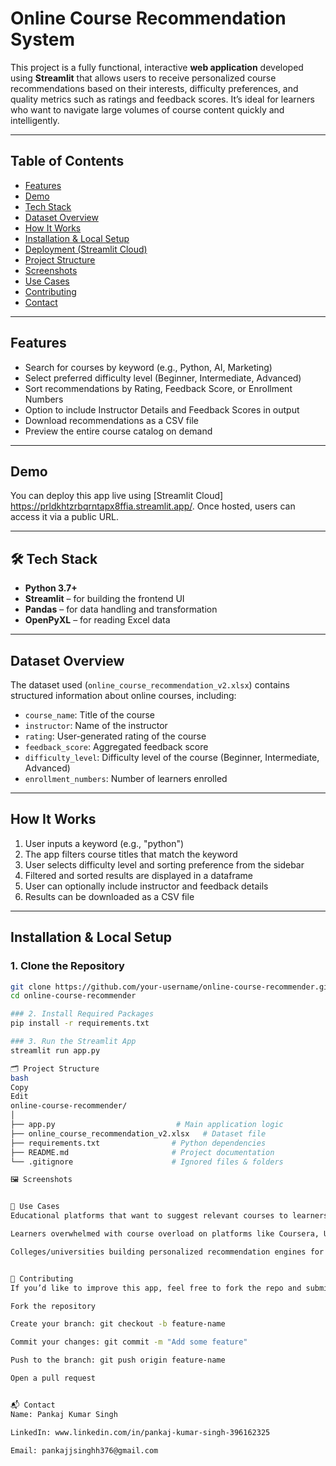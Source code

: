 # Online Course Recommendation System

This project is a fully functional, interactive **web application** developed using **Streamlit** that allows users to receive personalized course recommendations based on their interests, difficulty preferences, and quality metrics such as ratings and feedback scores. It’s ideal for learners who want to navigate large volumes of course content quickly and intelligently.

---

## Table of Contents

- [Features](#features)
- [Demo](#demo)
- [Tech Stack](#tech-stack)
- [Dataset Overview](#dataset-overview)
- [How It Works](#how-it-works)
- [Installation & Local Setup](#installation--local-setup)
- [Deployment (Streamlit Cloud)](#deployment-streamlit-cloud)
- [Project Structure](#project-structure)
- [Screenshots](#screenshots)
- [Use Cases](#use-cases)
- [Contributing](#contributing)
- [Contact](#contact)

---

##  Features

- Search for courses by keyword (e.g., Python, AI, Marketing)
-  Select preferred difficulty level (Beginner, Intermediate, Advanced)
-  Sort recommendations by Rating, Feedback Score, or Enrollment Numbers
- Option to include Instructor Details and Feedback Scores in output
-  Download recommendations as a CSV file
-  Preview the entire course catalog on demand

---

##  Demo

You can deploy this app live using [Streamlit Cloud] https://prldkhtzrbqrntapx8ffia.streamlit.app/. Once hosted, users can access it via a public URL.

---

## 🛠 Tech Stack

- **Python 3.7+**
- **Streamlit** – for building the frontend UI
- **Pandas** – for data handling and transformation
- **OpenPyXL** – for reading Excel data

---

## Dataset Overview

The dataset used (`online_course_recommendation_v2.xlsx`) contains structured information about online courses, including:

- `course_name`: Title of the course  
- `instructor`: Name of the instructor  
- `rating`: User-generated rating of the course  
- `feedback_score`: Aggregated feedback score 
- `difficulty_level`: Difficulty level of the course (Beginner, Intermediate, Advanced)  
- `enrollment_numbers`: Number of learners enrolled  

---

##  How It Works

1. User inputs a keyword (e.g., "python")  
2. The app filters course titles that match the keyword  
3. User selects difficulty level and sorting preference from the sidebar  
4. Filtered and sorted results are displayed in a dataframe  
5. User can optionally include instructor and feedback details  
6. Results can be downloaded as a CSV file  

---

##  Installation & Local Setup

### 1. Clone the Repository

```bash
git clone https://github.com/your-username/online-course-recommender.git
cd online-course-recommender

### 2. Install Required Packages
pip install -r requirements.txt

### 3. Run the Streamlit App
streamlit run app.py

🗂 Project Structure
bash
Copy
Edit
online-course-recommender/
│
├── app.py                           # Main application logic
├── online_course_recommendation_v2.xlsx   # Dataset file
├── requirements.txt                # Python dependencies
├── README.md                       # Project documentation
└── .gitignore                      # Ignored files & folders

🖼 Screenshots


💼 Use Cases
Educational platforms that want to suggest relevant courses to learners

Learners overwhelmed with course overload on platforms like Coursera, Udemy, etc.

Colleges/universities building personalized recommendation engines for their LMS


🤝 Contributing
If you’d like to improve this app, feel free to fork the repo and submit a pull request.

Fork the repository

Create your branch: git checkout -b feature-name

Commit your changes: git commit -m "Add some feature"

Push to the branch: git push origin feature-name

Open a pull request


📬 Contact
Name: Pankaj Kumar Singh

LinkedIn: www.linkedin.com/in/pankaj-kumar-singh-396162325

Email: pankajjsinghh376@gmail.com


